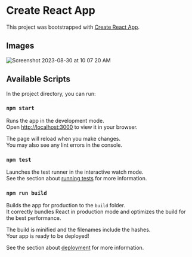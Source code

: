 # Create React App

This project was bootstrapped with [Create React App](https://github.com/facebook/create-react-app).

## Images

![Screenshot 2023-08-30 at 10 07 20 AM](https://github.com/SomilKSharma/ReactPizzaSite/assets/120346284/da5f75b8-e72f-415f-bded-6adb73be7b86)


## Available Scripts

In the project directory, you can run:

### `npm start`

Runs the app in the development mode.\
Open [http://localhost:3000](http://localhost:3000) to view it in your browser.

The page will reload when you make changes.\
You may also see any lint errors in the console.

### `npm test`

Launches the test runner in the interactive watch mode.\
See the section about [running tests](https://facebook.github.io/create-react-app/docs/running-tests) for more information.

### `npm run build`

Builds the app for production to the `build` folder.\
It correctly bundles React in production mode and optimizes the build for the best performance.

The build is minified and the filenames include the hashes.\
Your app is ready to be deployed!

See the section about [deployment](https://facebook.github.io/create-react-app/docs/deployment) for more information.
